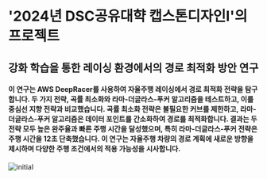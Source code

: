 # '2024년 DSC공유대햑 캡스톤디자인I'의 프로젝트

## 강화 학습을 통한 레이싱 환경에서의 경로 최적화 방안 연구

#### 이 연구는 AWS DeepRacer를 사용하여 자율주행 레이싱에서 경로 최적화 전략을 탐구합니다. 두 가지 전략, 곡률 최소화와 라마-더글라스-푸커 알고리즘을 테스트하고, 이를 중심선 지향 전략과 비교했습니다. 곡률 최소화 전략은 불필요한 커브를 제한하고, 라마-더글라스-푸커 알고리즘은 데이터 포인트를 간소화하여 경로를 최적화합니다. 결과는 두 전략 모두 높은 완주율과 빠른 주행 시간을 달성했으며, 특히 라마-더글라스-푸커 전략은 주행 시간을 12초 단축했습니다. 이 연구는 자율주행 차량의 경로 계획에 새로운 방향을 제시하며 다양한 주행 조건에서의 적용 가능성을 시사합니다.


![initial](https://github.com/jindora/AWS-DeepRacer/assets/67107084/32c1b694-b48c-4999-9dc0-624adad3ad8e)
